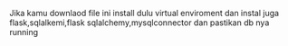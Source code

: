 Jika kamu downlaod file ini install dulu virtual enviroment dan instal juga flask,sqlalkemi,flask sqlalchemy,mysqlconnector dan pastikan db nya running
